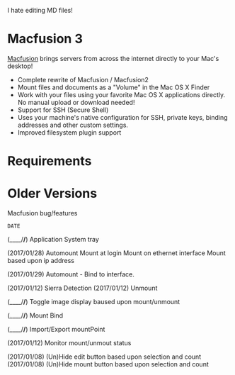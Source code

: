 I hate editing MD files!

Macfusion 3
===========

[Macfusion][] brings servers from across the internet directly to your Mac's desktop!


- Complete rewrite of Macfusion / Macfusion2 
- Mount files and documents as a "Volume" in the Mac OS X Finder
- Work with your files using your favorite Mac OS X applications directly. No manual upload or download needed!
- Support for SSH (Secure Shell)
- Uses your machine's native configuration for SSH, private keys, binding addresses and other custom settings.
- Improved filesystem plugin support

Requirements
============
[KVO-Blocks]:https://github.com/sleroux/KVO-Blocks
[Fuse for OSX]:https://osxfuse.github.io/
[SSHFS]:https://github.com/mischievous/sshfs


Older Versions
==============
[Macfusion]:http://macfusionapp.org/
[Macfusion2]:https://github.com/mgorbach/macfusion2



Macfusion bug/features


    DATE
(____/__/__)            Application System tray

(2017/01/28)            Automount
                            Mount at login
                            Mount on ethernet interface
                            Mount based upon ip address

(2017/01/29)            Automount - Bind to interface.

(2017/01/12)            Sierra Detection
(2017/01/12)            Unmount

(____/__/__)            Toggle image display baused upon mount/unmount

(____/__/__)            Mount Bind

(____/__/__)            Import/Export mountPoint

(2017/01/12)            Monitor mount/unmout status

(2017/01/08)            (Un)Hide edit  button based upon selection and count
(2017/01/08)            (Un)Hide mount button based upon selection and count

